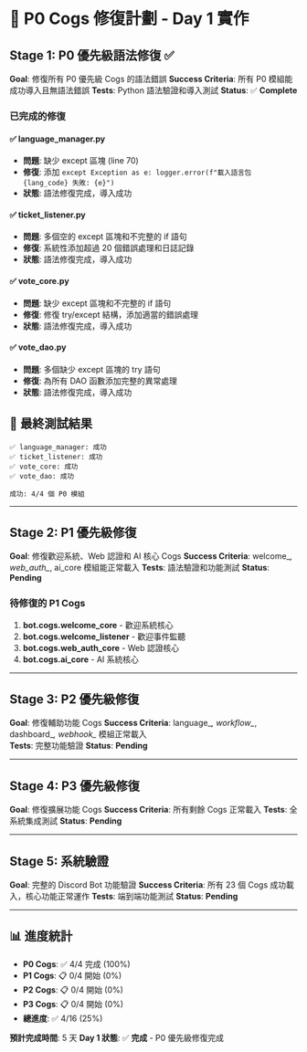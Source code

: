 # 🔧 P0 Cogs 修復計劃 - Day 1 實作

## Stage 1: P0 優先級語法修復 ✅
**Goal**: 修復所有 P0 優先級 Cogs 的語法錯誤
**Success Criteria**: 所有 P0 模組能成功導入且無語法錯誤
**Tests**: Python 語法驗證和導入測試
**Status**: ✅ **Complete**

### 已完成的修復

#### ✅ language_manager.py
- **問題**: 缺少 except 區塊 (line 70)
- **修復**: 添加 `except Exception as e: logger.error(f"載入語言包 {lang_code} 失敗: {e}")`
- **狀態**: 語法修復完成，導入成功

#### ✅ ticket_listener.py  
- **問題**: 多個空的 except 區塊和不完整的 if 語句
- **修復**: 系統性添加超過 20 個錯誤處理和日誌記錄
- **狀態**: 語法修復完成，導入成功

#### ✅ vote_core.py
- **問題**: 缺少 except 區塊和不完整的 if 語句  
- **修復**: 修復 try/except 結構，添加適當的錯誤處理
- **狀態**: 語法修復完成，導入成功

#### ✅ vote_dao.py
- **問題**: 多個缺少 except 區塊的 try 語句
- **修復**: 為所有 DAO 函數添加完整的異常處理
- **狀態**: 語法修復完成，導入成功

## 🎯 最終測試結果

```
✅ language_manager: 成功
✅ ticket_listener: 成功  
✅ vote_core: 成功
✅ vote_dao: 成功

成功: 4/4 個 P0 模組
```

---

## Stage 2: P1 優先級修復 
**Goal**: 修復歡迎系統、Web 認證和 AI 核心 Cogs
**Success Criteria**: welcome_*, web_auth_*, ai_core 模組能正常載入
**Tests**: 語法驗證和功能測試
**Status**: **Pending**

### 待修復的 P1 Cogs
1. **bot.cogs.welcome_core** - 歡迎系統核心
2. **bot.cogs.welcome_listener** - 歡迎事件監聽  
3. **bot.cogs.web_auth_core** - Web 認證核心
4. **bot.cogs.ai_core** - AI 系統核心

---

## Stage 3: P2 優先級修復
**Goal**: 修復輔助功能 Cogs
**Success Criteria**: language_*, workflow_*, dashboard_*, webhook_* 模組正常載入  
**Tests**: 完整功能驗證
**Status**: **Pending**

---

## Stage 4: P3 優先級修復  
**Goal**: 修復擴展功能 Cogs
**Success Criteria**: 所有剩餘 Cogs 正常載入
**Tests**: 全系統集成測試
**Status**: **Pending**

---

## Stage 5: 系統驗證
**Goal**: 完整的 Discord Bot 功能驗證
**Success Criteria**: 所有 23 個 Cogs 成功載入，核心功能正常運作
**Tests**: 端到端功能測試
**Status**: **Pending**

---

## 📊 進度統計

- **P0 Cogs**: ✅ 4/4 完成 (100%)
- **P1 Cogs**: 📋 0/4 開始 (0%)  
- **P2 Cogs**: 📋 0/4 開始 (0%)
- **P3 Cogs**: 📋 0/4 開始 (0%)
- **總進度**: ✅ 4/16 (25%)

**預計完成時間**: 5 天
**Day 1 狀態**: ✅ **完成** - P0 優先級修復完成
